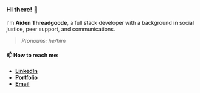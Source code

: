 ### Hi there! 👋
I'm **Aiden Threadgoode**, a full stack developer with a background in social justice, peer support, and communications.
<br/>
> *Pronouns: he/him*

#### 📫 **How to reach me:**
- [**LinkedIn**](https://www.linkedin.com/in/aiden-threadgoode)
- [**Portfolio**](https://a-thread.io/)
- [**Email**](mailto:aiden.threadgoode@gmail.com)
